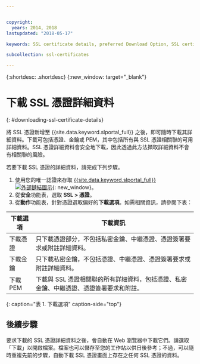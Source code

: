 ```yaml
---


copyright:
  years: 2014, 2018
lastupdated: "2018-05-17"

keywords: SSL certificate details, preferred Download Option, SSL certificate download details

subcollection: ssl-certificates

---
```


{:shortdesc: .shortdesc}
{:new_window: target="_blank"}

# 下載 SSL 憑證詳細資料
{: #downloading-ssl-certificate-details}

將 SSL 憑證新增至 {{site.data.keyword.slportal_full}} 之後，即可隨時下載其詳細資料。下載可包括憑證、金鑰或 PEM，其中包括所有與 SSL 憑證相關聯的可用詳細資料。SSL 憑證詳細資料會安全地下載，因此透過此方法擷取詳細資料不會有相關聯的風險。

若要下載 SSL 憑證的詳細資料，請完成下列步驟。

1. 使用您的唯一認證來存取 [{{site.data.keyword.slportal_full}} ![外部鏈結圖示](../../icons/launch-glyph.svg "外部鏈結圖示")](https://control.softlayer.com/){: new_window}。
2. 從**安全**功能表，選取 **SSL > 憑證**。
3. 從**動作**功能表，針對憑證選取偏好的**下載選項**。如需相關資訊，請參閱下表：

|下載選項|下載資訊|
| -------------------- | -------------------- |
|下載憑證|只下載憑證部分，不包括私密金鑰、中繼憑證、憑證簽署要求或附註詳細資料。|
|下載金鑰|只下載私密金鑰，不包括憑證、中繼憑證、憑證簽署要求或附註詳細資料。|
|下載 PEM|下載與 SSL 憑證相關聯的所有詳細資料，包括憑證、私密金鑰、中繼憑證、憑證簽署要求和附註。|
{: caption="表 1. 下載選項" caption-side="top"}

## 後續步驟

要求下載的 SSL 憑證詳細資料之後，會自動在 Web 瀏覽器中下載它們。請選取「下載」以開啟檔案。檔案也可以儲存至您的工作站以供日後參考；不過，可以隨時重複先前的步驟，自動下載 SSL 憑證畫面上存在之任何 SSL 憑證的資料。
